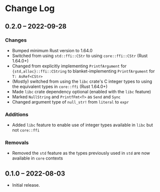 # Change Log

## 0.2.0 &ndash; 2022-09-28

### Changes

* Bumped minimum Rust version to 1.64.0
* Switched from using `std::ffi::CStr` to using `core::ffi::CStr` (Rust 1.64.0+)
* Changed from explicitly implementing `PrintfArgument` for `{std,alloc}::ffi::CString` to blanket-implementing `PrintfArgument` for `T: AsRef<CStr>`
* (Mostly) switched from using the `libc` crate's C integer types to using the equivalent types in `core::ffi` (Rust 1.64.0+)
* Made `libc` crate dependency optional (enabled with the `libc` feature)
* Marked `NullString` and `PrintfFmt<T>` as `Send` and `Sync`
* Changed argument type of `null_str!` from `literal` to `expr`

### Additions

* Added `libc` feature to enable use of integer types available in `libc` but not `core::ffi`

### Removals

* Removed the `std` feature as the types previously used in `std` are now available in `core` contexts

## 0.1.0 &ndash; 2022-08-03

* Initial release.
